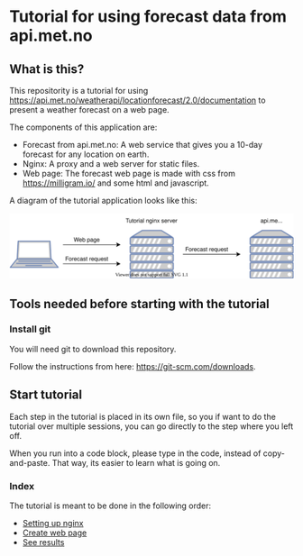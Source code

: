 # Tutorial for using forecast data from api.met.no

## What is this?
This repositority is a tutorial for using https://api.met.no/weatherapi/locationforecast/2.0/documentation to present a weather forecast on a web page.

The components of this application are:
- Forecast from api.met.no: A web service that gives you a 10-day forecast for any location on earth.
- Nginx: A proxy and a web server for static files.
- Web page: The forecast web page is made with css from https://milligram.io/ and some html and javascript.

A diagram of the tutorial application looks like this:

![diagram of locationforecast-tutorial](locationforecast-tutorial.svg)

## Tools needed before starting with the tutorial

### Install git
You will need git to download this repository.

Follow the instructions from here: https://git-scm.com/downloads.


## Start tutorial
Each step in the tutorial is placed in its own file, so you if want to do the tutorial over multiple sessions, you can go directly to the step where you left off.

When you run into a code block, please type in the code, instead of copy-and-paste. That way, its easier to learn what is going on.

### Index
The tutorial is meant to be done in the following order:

 - [Setting up nginx](tutorial/step1-nginx.md)
 - [Create web page](tutorial/step2-webpage.md)
 - [See results](tutorial/step3-finish.md)
